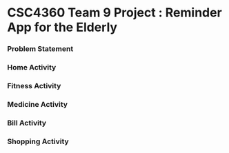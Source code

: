 
# CSC4360 Team 9 Project : Reminder App for the Elderly

### Problem Statement


### Home Activity

### Fitness Activity

### Medicine Activity

### Bill Activity

### Shopping Activity
